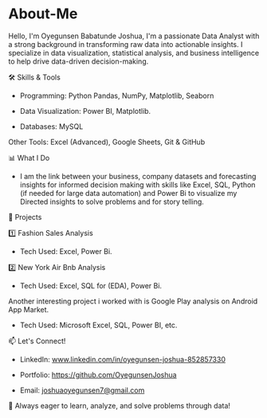 # About-Me

Hello, I'm Oyegunsen Babatunde Joshua, I'm a passionate Data Analyst with a strong background in transforming raw data into actionable insights. I specialize in data visualization, statistical analysis, and business intelligence to help drive data-driven decision-making.

🛠 Skills & Tools

- Programming: Python Pandas, NumPy, Matplotlib, Seaborn

- Data Visualization:  Power BI, Matplotlib.

- Databases: MySQL

Other Tools: Excel (Advanced), Google Sheets, Git & GitHub

📊 What I Do

- I am the link between your business, company datasets and forecasting insights for informed decision making with skills like Excel, SQL, Python (if needed for large data automation) and Power Bi to visualize my Directed insights to solve problems and for story telling.


📂 Projects

1️⃣ Fashion Sales Analysis

- Tech Used: Excel, Power Bi.

2️⃣ New York Air Bnb Analysis

- Tech Used: Excel, SQL for (EDA), Power Bi.

Another interesting project i worked with is Google Play analysis on Android App Market.

- Tech Used: Microsoft Excel, SQL, Power BI, etc.

📫 Let's Connect!

- LinkedIn: www.linkedin.com/in/oyegunsen-joshua-852857330

- Portfolio: https://github.com/OyegunsenJoshua

- Email: joshuaoyegunsen7@gmail.com

🚀 Always eager to learn, analyze, and solve problems through data!

